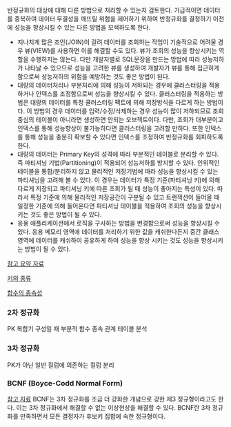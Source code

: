 
반정규화의 대상에 대해 다른 방법으로 처리할 수 있는지 검토한다.
가급적이면 데이터를 중복하여 데이터 무결성을 깨뜨릴 위험을 제어하기 위하여 반정규화를 결정하기 이전에 성능을 향상시킬 수 있는 다른 방법을 모색하도록 한다.
- 지나치게 많은 조인(JOIN)이 걸려 데이터를 조회하는 작업이 기술적으로 어려울 경우 뷰(VIEW)를 사용하면 이를 해결할 수도 있다. 뷰가 조회의 성능을 향상시키는 역할을 수행하지는 않는다. 다만 개발자별로 SQL문장을 만드는 방법에 따라 성능저하가 나타날 수 있으므로 성능을 고려한 뷰를 생성하여 개발자가 뷰를 통해 접근하게 함으로써 성능저하의 위험을 예방하는 것도 좋은 방법이 된다.
- 대량의 데이터처리나 부분처리에 의해 성능이 저하되는 경우에 클러스터링을 적용하거나 인덱스를 조정함으로써 성능을 향상시킬 수 있다. 클러스터링을 적용하는 방법은 대량의 데이터를 특정 클러스터링 팩트에 의해 저장방식을 다르게 하는 방법이다. 이 방법의 경우 데이터를 입력/수정/삭제하는 경우 성능이 많이 저하되므로 조회중심의 테이블이 아니라면 생성하면 안되는 오브젝트이다. 다만, 조회가 대부분이고 인덱스를 통해 성능향상이 불가능하다면 클러스터링을 고려할 만하다. 또한 인덱스를 통해 성능을 충분히 확보할 수 있다면 인덱스를 조정하여 반정규화를 회피하도록 한다.
- 대량의 데이터는 Primary Key의 성격에 따라 부분적인 테이블로 분리할 수 있다. 즉 파티셔닝 기법(Partitioning)이 적용되어 성능저하를 방지할 수 있다. 인위적인 테이블을 통합/분리하지 않고 물리적인 저장기법에 따라 성능을 향상시킬 수 있는 파티셔닝을 고려해 볼 수 있다. 이 경우는 데이터가 특정 기준(파티셔닝 키)에 의해 다르게 저장되고 파티셔닝 키에 따른 조회가 될 때 성능이 좋아지는 특성이 있다. 따라서 특정 기준에 의해 물리적인 저장공간이 구분될 수 있고 트랜잭션이 들어올 때 일정한 기준에 의해 들어온다면 파티셔닝 테이블을 적용하여 조회의 성능을 향상시키는 것도 좋은 방법이 될 수 있다.
- 응용 애플리케이션에서 로직을 구사하는 방법을 변경함으로써 성능을 향상시킬 수 있다. 응용 메모리 영역에 데이터를 처리하기 위한 값을 캐쉬한다든지 중간 클래스 영역에 데이터를 캐쉬하여 공유하게 하여 성능을 향상 시키는 것도 성능을 향상시키는 방법이 될 수 있다.

[참고 요약 자료](https://drive.google.com/file/d/1a7uRK8o78ZvzKHFBrOsmeGss9JeRXkBZ/view)

[키의 종류](https://jerryjerryjerry.tistory.com/49)

[함수의 종속성](https://developer111.tistory.com/8)
### 2차 정규화
PK 복합기 구성일 때 부분적 함수 종속 관계 테이블 분석

### 3차 정규화
PK가 아닌 일반 컬럼에 의존하는 컬럼 분리


### BCNF (Boyce-Codd Normal Form)
[참고 자료](https://rebro.kr/160)
BCNF는 3차 정규화를 조금 더 강화한 개념으로 강한 제3 정규형이라고도 한다.
이는 3차 정규화에서 해결할 수 없는 이상현상을 해결할 수 있다.
BCNF란 3차 정규화를 만족하면서 모든 결정자가 후보키 집합에 속한 정규형이다.
